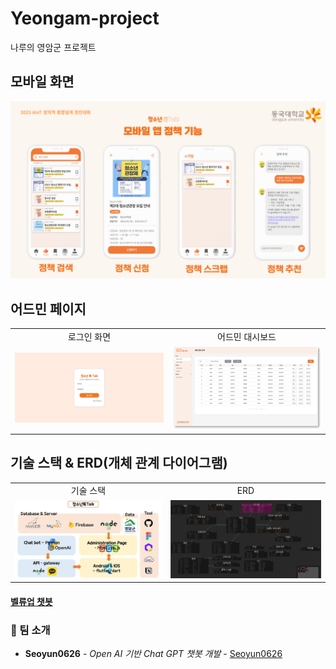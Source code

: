 # Yeongam-project
나루의 영암군 프로젝트

## 모바일 화면

![모바일 화면](./images/mobile.png)

## 어드민 페이지

<table>
  <tr>
    <td style="text-align:center">로그인 화면</td>
    <td style="text-align:center">어드민 대시보드</td>
  </tr>
  <tr>
    <td><img src="./images/login.png" alt="로그인 화면" width="400"></td>
    <td><img src="./images/admin.png" alt="어드민 대시보드" width="400"></td>
  </tr>
</table>

## 기술 스택 & ERD(개체 관계 다이어그램)

<table>
  <tr>
    <td style="text-align:center">기술 스택</td>
    <td style="text-align:center">ERD</td>
  </tr>
  <tr>
    <td><img src="./images/stack.jpg" alt="기술 스택" width="400"></td>
    <td><img src="./images/erd.png" alt="ERD" width="400"></td>
  </tr>
</table>



#### [벨류업 챗봇](https://github.com/Joonw00/Value_Up_Chatbot)
### 👀 팀 소개

* **Seoyun0626** - *Open AI 기반 Chat GPT 챗봇 개발* - [Seoyun0626](https://github.com/Seoyun0626)
